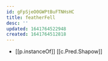 ```yaml
---
id: gFpSjeO0GWPtBuFTNHsHC
title: featherFell
desc: ''
updated: 1641764522948
created: 1641764512818
---
```


- [[p.instanceOf]] [[c.Pred.Shapow]]
